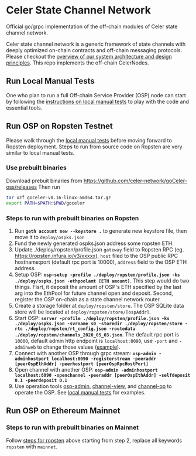 # Celer State Channel Network
Official go/grpc implementation of the off-chain modules of Celer state channel network.

Celer state channel network is a generic framework of state channels with deeply optimized on-chain contracts and off-chain messaging protocols. Please checkout the [overview of our system architecture and design principles](https://www.celer.network/docs/celercore/channel/overview.html). This repo implements the off-chain CelerNodes.

## Run Local Manual Tests

One who plan to run a full Off-chain Service Provider (OSP) node can start by following the [instructions on local manual tests](./test/manual/README.md) to play with the code and essential tools.

## Run OSP on Ropsten Testnet

Please walk through the [local manual tests](./test/manual/README.md) before moving forward to Ropsten deployment. Steps to run from source code on Ropsten are very similar to local manual tests.

### Use prebuilt binaries
Download prebuit binaries from https://github.com/celer-network/goCeler-oss/releases
Then run
```bash
tar xzf goceler-v0.16-linux-amd64.tar.gz
export PATH=$PATH:$PWD/goceler
```

### Steps to run with prebuilt binaries on Ropsten
1. Run **`geth account new --keystore .`** to generate new keystore file, then move it to `deploy/ospks.json`
2. Fund the newly generated ospks.json address some ropsten ETH.
3. Update ./deploy/ropsten/profile.json `gateway` field to Ropsten RPC (eg. https://ropsten.infura.io/v3/xxxxx), `host` filed to the OSP public RPC hostname:port (default rpc port is 10000), `address` field to the OSP ETH address.
4. Setup OSP: **`osp-setup -profile ./deploy/ropsten/profile.json -ks ./deploy/ospks.json -ethpoolamt [ETH amount]`**. This step would do two things. Fisrt, it deposit the amount of OSP's ETH specified by the last arg into the EthPool for future channel open and deposit. Second, register the OSP on-chain as a state channel network router.
5. Create a storage folder at `deploy/ropsten/store`. The OSP SQLite data store will be located at `deploy/ropsten/store/[ospAddr]`.
6. Start OSP: **`server -profile ./deploy/ropsten/profile.json -ks ./deploy/ospks.json -svrname s0 -storedir ./deploy/ropsten/store -rtc ./deploy/ropsten/rt_config.json -routedata ./deploy/ropsten/channels_2020_05_03.json`**. The default rpc port is `10000`, default admin http endpoint is `localhost:8090`, use `-port` and `-adminweb` to change those values ([example](./test/manual/run_osp.sh)).
7. Connect with another OSP through grpc stream: **`osp-admin -adminhostport localhost:8090 -registerstream -peeraddr [peerOspEthAddr] -peerhostport [peerOspRpcHostPort]`**
8. Open channel with another OSP: **`osp-admin -adminhostport localhost:8090 -openchannel -peeraddr [peerOspEthAddr] -selfdeposit 0.1 -peerdeposit 0.1`**
9. Use operation tools [osp-admin](./tools/osp-admin/README.md), [channel-view](./tools/channel-view/README.md), and [channel-op](./tools/channel-op/README.md) to operate the OSP. See [local manual tests](./test/manual/README.md) for examples.


## Run OSP on Ethereum Mainnet

### Steps to run with prebuilt binaries on Mainnet
Follow [steps for ropsten](#steps-to-run-from-source-code-on-ropsten) above starting from step 2, replace all keywords `ropsten` with `mainnet`.
